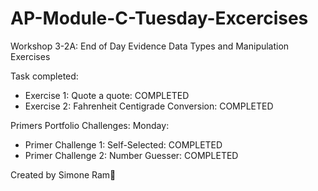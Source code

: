 # AP-Module-C-Tuesday-Excercises
Workshop 3-2A: End of Day Evidence
Data Types and Manipulation Exercises


Task completed:
* Exercise 1: Quote a quote: COMPLETED
* Exercise 2: Fahrenheit Centigrade Conversion: COMPLETED

Primers Portfolio Challenges:
Monday:
* Primer Challenge 1: Self-Selected: COMPLETED
* Primer Challenge 2: Number Guesser: COMPLETED



Created by Simone Ram🐏
